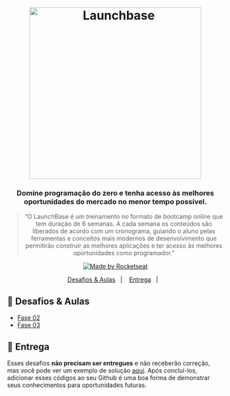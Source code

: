 <h1 align="center">
    <img alt="Launchbase" src="https://storage.googleapis.com/golden-wind/bootcamp-launchbase/logo.png" width="400px" />
</h1>

<h3 align="center">
  Domine programação do zero e tenha acesso às melhores oportunidades do mercado no menor tempo possível.
</h3>

<blockquote align="center">“O LaunchBase é um treinamento no formato de bootcamp online que tem duração de 6 semanas. A cada semana os conteúdos são liberados de acordo com um cronograma, guiando o aluno pelas ferramentas e conceitos mais modernos de desenvolvimento que permitirão construir as melhores aplicações e ter acesso às melhores oportunidades como programador.”</blockquote>

<p align="center">

  <a href="https://rocketseat.com.br">
    <img alt="Made by Rocketseat" src="https://img.shields.io/badge/made%20by-Rocketseat-%23F8952D">
  </a>
  
</p>

<p align="center">
  <a href="#rocket-desafios&aulas">Desafios & Aulas</a>&nbsp;&nbsp;&nbsp;|&nbsp;&nbsp;&nbsp;
  <a href="#calendar-entrega">Entrega</a>&nbsp;&nbsp;&nbsp;|&nbsp;&nbsp;&nbsp;
</p>

## :rocket: Desafios & Aulas

- [Fase 02](https://github.com/grioos/bootcamp-launchbase/tree/master/fase-02)
- [Fase 03](https://github.com/grioos/bootcamp-launchbase/tree/master/fase-03)

## :calendar: Entrega

Esses desafios **não precisam ser entregues** e não receberão correção, mas você pode ver um exemplo de solução [aqui](https://github.com/Rocketseat/bootcamp-launchbase-desafios-01/tree/codigos). Após concluí-los, adicionar esses códigos ao seu Github é uma boa forma de demonstrar seus conhecimentos para oportunidades futuras.
